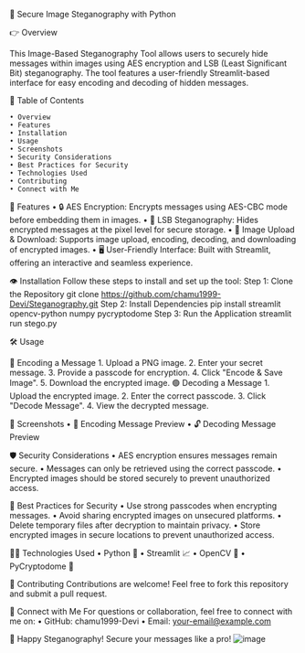 🌟 Secure Image Steganography with Python

👉 Overview

This Image-Based Steganography Tool allows users to securely hide messages within images using AES encryption and LSB (Least Significant Bit) steganography. The tool features a user-friendly Streamlit-based interface for easy encoding and decoding of hidden messages.


📖 Table of Contents

	• Overview
	• Features
	• Installation
	• Usage
	• Screenshots
	• Security Considerations
	• Best Practices for Security
	• Technologies Used
	• Contributing
	• Connect with Me


💪 Features
	• 🔒 AES Encryption: Encrypts messages using AES-CBC mode before embedding them in images.
	• 🎨 LSB Steganography: Hides encrypted messages at the pixel level for secure storage.
	• 📂 Image Upload & Download: Supports image upload, encoding, decoding, and downloading of encrypted images.
	• 🖥️ User-Friendly Interface: Built with Streamlit, offering an interactive and seamless experience.
	

👁 Installation
Follow these steps to install and set up the tool:
Step 1: Clone the Repository
git clone https://github.com/chamu1999-Devi/Steganography.git
Step 2: Install Dependencies
pip install streamlit opencv-python numpy pycryptodome
Step 3: Run the Application
streamlit run stego.py

🛠️ Usage

🔵 Encoding a Message
	1. Upload a PNG image.
	2. Enter your secret message.
	3. Provide a passcode for encryption.
	4. Click "Encode & Save Image".
	5. Download the encrypted image.
🟢 Decoding a Message
	1. Upload the encrypted image.
	2. Enter the correct passcode.
	3. Click "Decode Message".
	4. View the decrypted message.
	

📸 Screenshots
	• 🌟 Encoding Message Preview
	• 🔓 Decoding Message Preview
	

🛡️ Security Considerations
	• AES encryption ensures messages remain secure.
	• Messages can only be retrieved using the correct passcode.
	• Encrypted images should be stored securely to prevent unauthorized access.
	

🔐 Best Practices for Security
	• Use strong passcodes when encrypting messages.
	• Avoid sharing encrypted images on unsecured platforms.
	• Delete temporary files after decryption to maintain privacy.
	• Store encrypted images in secure locations to prevent unauthorized access.
	

👨‍💻 Technologies Used
	• Python 🐍
	• Streamlit 📈
	• OpenCV 🎥
	• PyCryptodome 🔑
	

🤝 Contributing
Contributions are welcome! Feel free to fork this repository and submit a pull request.


👤 Connect with Me
For questions or collaboration, feel free to connect with me on:
	• GitHub: chamu1999-Devi
	• Email: your-email@example.com


🚀 Happy Steganography! Secure your messages like a pro!
![image](https://github.com/user-attachments/assets/04ba5400-dc21-451e-adea-279815fb9e13)
